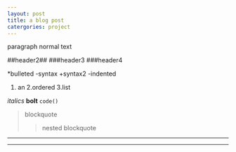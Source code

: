 ```yaml
---
layout: post
title: a blog post
catergories: project
---
```


paragraph normal text

##header2##
###header3
###header4

*bulleted
-syntax
+syntax2
-indented

1. an
2.ordered
3.list

_italics_
**bolt**
`code()`

>blockquote
>>nested blockquote

----
****
